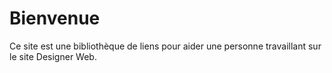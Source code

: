 # Bienvenue

Ce site est une bibliothèque de liens pour aider une personne travaillant sur le site Designer Web.
